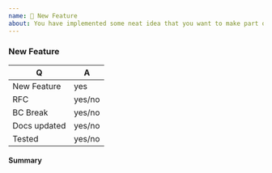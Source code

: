 ```yaml
---
name: 🎉 New Feature
about: You have implemented some neat idea that you want to make part of the soap client? 🎩
---
```


<!--
Thank you for submitting new feature!
Pick the target branch based according to these criteria:
  * submitting a bugfix: target the lowest active stable branch
  * submitting a new feature: target the master branch.
  * submitting a BC-breaking change: target the master branch
-->

### New Feature

<!-- Fill in the relevant information below to help triage your issue. -->

|    Q        |   A
|------------ | ------
| New Feature | yes
| RFC         | yes/no
| BC Break    | yes/no
| Docs updated| yes/no
| Tested      | yes/no

#### Summary

<!-- Provide a summary of the feature you have implemented. -->